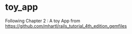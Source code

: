 # toy_app
Following Chapter 2 : A toy App from https://github.com/mhartl/rails_tutorial_4th_edition_gemfiles
